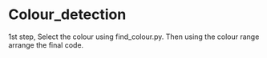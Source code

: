 # Colour_detection

1st step, Select the colour using find_colour.py. Then using the colour range arrange the final code.
